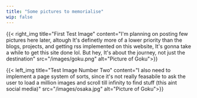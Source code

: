 ```yaml
---
title: "Some pictures to memorialise"
wip: false
---
```

{{< right_img title="First Test Image" content="I'm planning on posting few pictures here later, altough It's definetly more of a lower priority than the blogs, projects, and getting rss implemented on this website, It's gonna take a while to get this site done lol. But hey, It's about the journey, not just the destination" src="/images/goku.png" alt="Picture of Goku">}}

{{< left_img title="Test Image Number Two" content="I also need to implement a page system of sorts, since it's not really feasabile to ask the user to load a million images and scroll till infinity to find stuff (this aint social media)" src="/images/osaka.jpg" alt="Picture of Goku">}}
